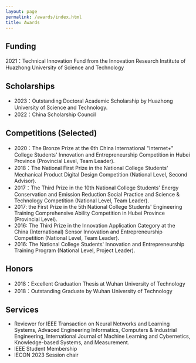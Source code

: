 ```yaml
---
layout: page
permalink: /awards/index.html
title: Awards
---
```


## Funding
2021：Technical Innovation Fund from the Innovation Research Institute of Huazhong University of Science and Technology 


## Scholarships

- 2023：Outstanding Doctoral Academic Scholarship by Huazhong University of Science and Technology.
- 2022：China Scholarship Council

## Competitions (Selected)

- 2020：The Bronze Prize at the 6th China International "Internet+" College Students' Innovation and Entrepreneurship Competition in Hubei Province (Provincial Level, Team Leader).
- 2018：The National First Prize in the National College Students' Mechanical Product Digital Design Competition (National Level, Second Advisor).
- 2017：The Third Prize in the 10th National College Students' Energy Conservation and Emission Reduction Social Practice and Science & Technology Competition (National Level, Team Leader).
- 2017: the First Prize in the 5th National College Students' Engineering Training Comprehensive Ability Competition in Hubei Province (Provincial Level).
- 2016: The Third Prize in the Innovation Application Category at the China (International) Sensor Innovation and Entrepreneurship Competition (National Level, Team Leader).
- 2016: The National College Students' Innovation and Entrepreneurship Training Program (National Level, Project Leader).

## Honors

- 2018：Excellent Graduation Thesis at Wuhan University of Technology
- 2018：Outstanding Graduate by Wuhan University of Technology

## Services

- Reviewer for IEEE Transaction on Neural Networks and Learning Systems, Advaced Engineering Informatics, Computers & Industrial Engineering, International Journal of Machine Learning and Cybernetics, Knowledge-based Systems, and Measurement.
- IEEE Student Membership
- IECON 2023 Session chair
